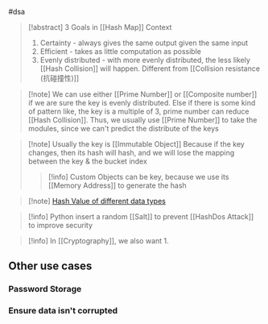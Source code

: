 #dsa 
>[!abstract] 3 Goals in [[Hash Map]] Context
>1. Certainty - always gives the same output given the same input
>2. Efficient - takes as little computation as possible
>3. Evenly distributed - with more evenly distributed, the less likely [[Hash Collision]] will happen. Different from [[Collision resistance (抗碰撞性)]]

>[!note] We can use either [[Prime Number]] or [[Composite number]] if we are sure the key is evenly distributed. Else if there is some kind of pattern like, the key is a multiple of 3, prime number can reduce [[Hash Collision]]. Thus, we usually use [[Prime Number]] to take the modules, since we can't predict the distribute of the keys

>[!note] Usually the key is [[Immutable Object]]
>Because if the key changes, then its hash will hash, and we will lose the mapping between the key & the bucket index
>>[!info] Custom Objects can be key, because we use its [[Memory Address]] to generate the hash

>[!note] [Hash Value of different data types](https://www.hello-algo.com/chapter_hashing/hash_algorithm/#634)

>[!info] Python insert a random [[Salt]] to prevent [[HashDos Attack]] to improve security

>[!info] In [[Cryptography]], we also want
>1.

## Other use cases
### Password Storage

### Ensure data isn't corrupted 